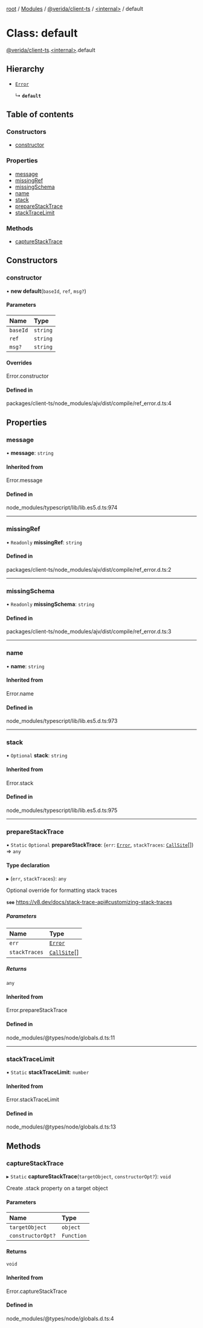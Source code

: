 [root](../README.md) / [Modules](../modules.md) / [@verida/client-ts](../modules/verida_client_ts.md) / [<internal\>](../modules/verida_client_ts._internal_.md) / default

# Class: default

[@verida/client-ts](../modules/verida_client_ts.md).[<internal\>](../modules/verida_client_ts._internal_.md).default

## Hierarchy

- [`Error`](../modules/verida_client_ts._internal_.md#error)

  ↳ **`default`**

## Table of contents

### Constructors

- [constructor](verida_client_ts._internal_.default-5.md#constructor)

### Properties

- [message](verida_client_ts._internal_.default-5.md#message)
- [missingRef](verida_client_ts._internal_.default-5.md#missingref)
- [missingSchema](verida_client_ts._internal_.default-5.md#missingschema)
- [name](verida_client_ts._internal_.default-5.md#name)
- [stack](verida_client_ts._internal_.default-5.md#stack)
- [prepareStackTrace](verida_client_ts._internal_.default-5.md#preparestacktrace)
- [stackTraceLimit](verida_client_ts._internal_.default-5.md#stacktracelimit)

### Methods

- [captureStackTrace](verida_client_ts._internal_.default-5.md#capturestacktrace)

## Constructors

### constructor

• **new default**(`baseId`, `ref`, `msg?`)

#### Parameters

| Name | Type |
| :------ | :------ |
| `baseId` | `string` |
| `ref` | `string` |
| `msg?` | `string` |

#### Overrides

Error.constructor

#### Defined in

packages/client-ts/node_modules/ajv/dist/compile/ref_error.d.ts:4

## Properties

### message

• **message**: `string`

#### Inherited from

Error.message

#### Defined in

node_modules/typescript/lib/lib.es5.d.ts:974

___

### missingRef

• `Readonly` **missingRef**: `string`

#### Defined in

packages/client-ts/node_modules/ajv/dist/compile/ref_error.d.ts:2

___

### missingSchema

• `Readonly` **missingSchema**: `string`

#### Defined in

packages/client-ts/node_modules/ajv/dist/compile/ref_error.d.ts:3

___

### name

• **name**: `string`

#### Inherited from

Error.name

#### Defined in

node_modules/typescript/lib/lib.es5.d.ts:973

___

### stack

• `Optional` **stack**: `string`

#### Inherited from

Error.stack

#### Defined in

node_modules/typescript/lib/lib.es5.d.ts:975

___

### prepareStackTrace

▪ `Static` `Optional` **prepareStackTrace**: (`err`: [`Error`](../modules/verida_client_ts._internal_.md#error), `stackTraces`: [`CallSite`](../interfaces/verida_client_ts._internal_.CallSite.md)[]) => `any`

#### Type declaration

▸ (`err`, `stackTraces`): `any`

Optional override for formatting stack traces

**`see`** https://v8.dev/docs/stack-trace-api#customizing-stack-traces

##### Parameters

| Name | Type |
| :------ | :------ |
| `err` | [`Error`](../modules/verida_client_ts._internal_.md#error) |
| `stackTraces` | [`CallSite`](../interfaces/verida_client_ts._internal_.CallSite.md)[] |

##### Returns

`any`

#### Inherited from

Error.prepareStackTrace

#### Defined in

node_modules/@types/node/globals.d.ts:11

___

### stackTraceLimit

▪ `Static` **stackTraceLimit**: `number`

#### Inherited from

Error.stackTraceLimit

#### Defined in

node_modules/@types/node/globals.d.ts:13

## Methods

### captureStackTrace

▸ `Static` **captureStackTrace**(`targetObject`, `constructorOpt?`): `void`

Create .stack property on a target object

#### Parameters

| Name | Type |
| :------ | :------ |
| `targetObject` | `object` |
| `constructorOpt?` | `Function` |

#### Returns

`void`

#### Inherited from

Error.captureStackTrace

#### Defined in

node_modules/@types/node/globals.d.ts:4
